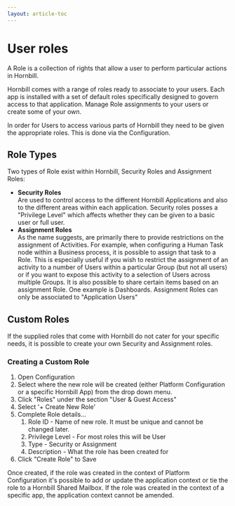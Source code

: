 ```yaml
---
layout: article-toc
---
```

# User roles
A Role is a collection of rights that allow a user to perform particular actions in Hornbill.

Hornbill comes with a range of roles ready to associate to your users. Each app is installed with a set of default roles specifically designed to govern access to that application. Manage Role assignments to your users or create some of your own.

In order for Users to access various parts of Hornbill they need to be given the appropriate roles. This is done via the Configuration.

## Role Types
Two types of Role exist within Hornbill, Security Roles and Assignment Roles:

* **Security Roles**<br>Are used to control access to the different Hornbill Applications and also to the different areas within each application. Security roles posses a "Privilege Level" which affects whether they can be given to a basic user or full user.
* **Assignment Roles**<br>As the name suggests, are primarily there to provide restrictions on the assignment of Activities. For example, when configuring a Human Task node within a Business process, it is possible to assign that task to a Role. This is especially useful if you wish to restrict the assignment of an activity to a number of Users within a particular Group (but not all users) or if you want to expose this activity to a selection of Users across multiple Groups.
It is also possible to share certain items based on an assignment Role. One example is Dashboards. Assignment Roles can only be associated to "Application Users"

## Custom Roles
If the supplied roles that come with Hornbill do not cater for your specific needs, it is possible to create your own Security and Assignment roles.

### Creating a Custom Role
1. Open Configuration
1. Select where the new role will be created (either Platform Configuration or a specific Hornbill App) from the drop down menu.
1. Click "Roles" under the section "User & Guest Access"
1. Select '+ Create New Role'
1. Complete Role details...
    1. Role ID - Name of new role. It must be unique and cannot be changed later.
    1. Privilege Level - For most roles this will be User
    1. Type - Security or Assignment
    1. Description - What the role has been created for
1. Click "Create Role" to Save

Once created, if the role was created in the context of Platform Configuration it's possible to add or update the application context or tie the role to a Hornbill Shared Mailbox. If the role was created in the context of a specific app, the application context cannot be amended.
